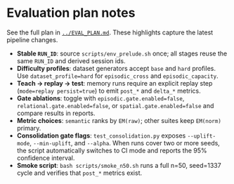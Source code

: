 # Evaluation plan notes

See the full plan in [`../EVAL_PLAN.md`](../EVAL_PLAN.md). These highlights
capture the latest pipeline changes.

- **Stable `RUN_ID`**: source `scripts/env_prelude.sh` once; all stages reuse the
  same `RUN_ID` and derived session ids.
- **Difficulty profiles**: dataset generators accept `base` and `hard` profiles.
  Use `dataset_profile=hard` for `episodic_cross` and `episodic_capacity`.
- **Teach → replay → test**: memory runs require an explicit replay step
  (`mode=replay persist=true`) to emit `post_*` and `delta_*` metrics.
- **Gate ablations**: toggle with `episodic.gate.enabled=false`,
  `relational.gate.enabled=false`, or `spatial.gate.enabled=false` and compare
  results in reports.
- **Metric choices**: `semantic` ranks by `EM(raw)`; other suites keep
  `EM(norm)` primary.
- **Consolidation gate flags**: `test_consolidation.py` exposes
  `--uplift-mode`, `--min-uplift`, and `--alpha`. When runs cover two or more
  seeds, the script automatically switches to CI mode and reports the 95%
  confidence interval.
- **Smoke script**: `bash scripts/smoke_n50.sh` runs a full n=50, seed=1337
  cycle and verifies that `post_*` metrics exist.
